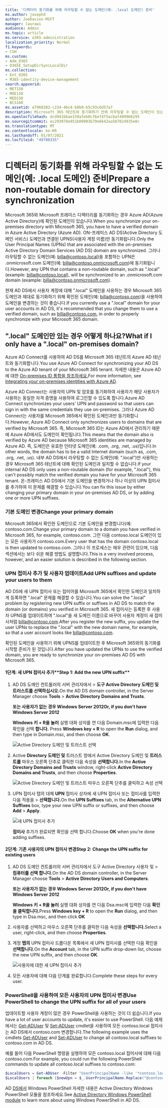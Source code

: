 ```yaml
---
title: '디렉터리 동기화를 위해 라우팅할 수 없는 도메인(예: .local 도메인) 준비'
ms.author: josephd
author: JoeDavies-MSFT
manager: laurawi
audience: Admin
ms.topic: article
ms.service: o365-administration
localization_priority: Normal
f1.keywords:
- CSH
ms.custom:
- Adm_O365
- O365E_SetupDirSyncLocalDir
ms.collection:
- Ent_O365
- M365-identity-device-management
search.appverid:
- MET150
- MOE150
- MED150
- BCS160
ms.assetid: e7968303-c234-46c4-b8b0-b5c93c6d57a7
description: Microsoft 365 테넌트와 동기화하기 전에 라우팅할 수 없는 도메인이 있는 경우, 해당 도메인을 Microsoft 365 테넌트와 동기화하기 전에 어떻게 해야 할지 배워야 합니다.
ms.openlocfilehash: dcd941bbae159afeb0cf6ef4f5acbaf409966295
ms.sourcegitcommit: ec293978e951b09903b79e6642aa587824935e0c
ms.translationtype: MT
ms.contentlocale: ko-KR
ms.lasthandoff: 01/07/2021
ms.locfileid: "49780335"
---
```

# <a name="prepare-a-non-routable-domain-for-directory-synchronization"></a><span data-ttu-id="637d1-103">디렉터리 동기화를 위해 라우팅할 수 없는 도메인(예: .local 도메인) 준비</span><span class="sxs-lookup"><span data-stu-id="637d1-103">Prepare a non-routable domain for directory synchronization</span></span>

<span data-ttu-id="637d1-104">Microsoft 365와 Microsoft 프레미스 디렉터리를 동기화하는 경우 Azure AD(Azure Active Directory)에 확인된 도메인이 있습니다.</span><span class="sxs-lookup"><span data-stu-id="637d1-104">When you synchronize your on-premises directory with Microsoft 365, you have to have a verified domain in Azure Active Directory (Azure AD).</span></span> <span data-ttu-id="637d1-105">ON-프레미스 AD DS(Active Directory 도메인 서비스) 도메인과 연결된 UPNS(사용자 계정 이름)만 동기화됩니다.</span><span class="sxs-lookup"><span data-stu-id="637d1-105">Only the User Principal Names (UPNs) that are associated with the on-premises Active Directory Domain Services (AD DS) domain are synchronized.</span></span> <span data-ttu-id="637d1-106">그러나 라우팅할 수 없는 도메인(예: billa@contoso.local)을 포함하는 UPN은 .onmicrosoft.com 도메인(예: billa@contoso.onmicrosoft.com)에 동기화됩니다.</span><span class="sxs-lookup"><span data-stu-id="637d1-106">However, any UPN that contains a non-routable domain, such as ".local" (example: billa@contoso.local), will be synchronized to an .onmicrosoft.com domain (example: billa@contoso.onmicrosoft.com).</span></span> 

<span data-ttu-id="637d1-107">현재 AD DS에서 사용자 계정에 대해 ".local" 도메인을 사용하는 경우 Microsoft 365 도메인과 제대로 동기화하기 위해 확인된 도메인(예: billa@contoso.com)을 사용하여 도메인을 변경하는 것이 좋습니다.</span><span class="sxs-lookup"><span data-stu-id="637d1-107">If you currently use a ".local" domain for your user accounts in AD DS, it's recommended that you change them to use a verified domain, such as billa@contoso.com, in order to properly synchronize with your Microsoft 365 domain.</span></span>
  
## <a name="what-if-i-only-have-a-local-on-premises-domain"></a><span data-ttu-id="637d1-108">".local" 도메인만 있는 경우 어떻게 하나요?</span><span class="sxs-lookup"><span data-stu-id="637d1-108">What if I only have a ".local" on-premises domain?</span></span>

<span data-ttu-id="637d1-109">Azure AD Connect를 사용하여 AD DS를 Microsoft 365 테넌트의 Azure AD 테넌트와 동기화합니다.</span><span class="sxs-lookup"><span data-stu-id="637d1-109">You use Azure AD Connect for synchronizing your AD DS to the Azure AD tenant of your Microsoft 365 tenant.</span></span> <span data-ttu-id="637d1-110">자세한 내용은 Azure AD에 대한 [On-premises ID 통합을 참조하세요.](https://docs.microsoft.com/azure/architecture/reference-architectures/identity/azure-ad)</span><span class="sxs-lookup"><span data-stu-id="637d1-110">For more information, see [Integrating your on-premises identities with Azure AD](https://docs.microsoft.com/azure/architecture/reference-architectures/identity/azure-ad).</span></span>
  
<span data-ttu-id="637d1-111">Azure AD Connect는 사용자의 UPN 및 암호를 동기화하여 사용자가 해당 사용자가 사용하는 동일한 자격 증명을 사용하여 로그인할 수 있도록 합니다.</span><span class="sxs-lookup"><span data-stu-id="637d1-111">Azure AD Connect synchronizes your users' UPN and password so that users can sign in with the same credentials they use on-premises.</span></span> <span data-ttu-id="637d1-112">그러나 Azure AD Connect는 사용자를 Microsoft 365에서 확인된 도메인과만 동기화합니다.</span><span class="sxs-lookup"><span data-stu-id="637d1-112">However, Azure AD Connect only synchronizes users to domains that are verified by Microsoft 365.</span></span> <span data-ttu-id="637d1-113">즉, Microsoft 365 ID는 Azure AD에서 관리하기 때문에 Azure AD에서도 도메인이 확인됩니다.</span><span class="sxs-lookup"><span data-stu-id="637d1-113">This means that the domain also is verified by Azure AD because Microsoft 365 identities are managed by Azure AD.</span></span> <span data-ttu-id="637d1-114">즉, 도메인은 유효한 인터넷 도메인(예: .com, .org, .net, .us)입니다.</span><span class="sxs-lookup"><span data-stu-id="637d1-114">In other words, the domain has to be a valid Internet domain (such as, .com, .org, .net, .us).</span></span> <span data-ttu-id="637d1-115">내부 AD DS에서 라우팅할 수 없는 도메인(예: ".local")만 사용하는 경우 Microsoft 365 테넌트에 대해 확인된 도메인과 일치할 수 없습니다.</span><span class="sxs-lookup"><span data-stu-id="637d1-115">If your internal AD DS only uses a non-routable domain (for example, ".local"), this can't possibly match the verified domain you have for your Microsoft 365 tenant.</span></span> <span data-ttu-id="637d1-116">온-프레미스 AD DS에서 기본 도메인을 변경하거나 하나 이상의 UPN 접미사를 추가하여 이 문제를 해결할 수 있습니다.</span><span class="sxs-lookup"><span data-stu-id="637d1-116">You can fix this issue by either changing your primary domain in your on-premises AD DS, or by adding one or more UPN suffixes.</span></span>
  
### <a name="change-your-primary-domain"></a><span data-ttu-id="637d1-117">기본 도메인 변경</span><span class="sxs-lookup"><span data-stu-id="637d1-117">Change your primary domain</span></span>

<span data-ttu-id="637d1-118">Microsoft 365에서 확인한 도메인으로 기본 도메인을 변경합니다(예: contoso.com.</span><span class="sxs-lookup"><span data-stu-id="637d1-118">Change your primary domain to a domain you have verified in Microsoft 365, for example, contoso.com.</span></span> <span data-ttu-id="637d1-119">그런 다음 contoso.local 도메인이 있는 모든 사용자가 contoso.com.</span><span class="sxs-lookup"><span data-stu-id="637d1-119">Every user that has the domain contoso.local is then updated to contoso.com.</span></span> <span data-ttu-id="637d1-120">그러나 이 프로세스는 매우 관련이 있으며, 다음 섹션에서는 보다 쉬운 해결 방법도 설명합니다.</span><span class="sxs-lookup"><span data-stu-id="637d1-120">This is a very involved process, however, and an easier solution is described in the following section.</span></span>
  
### <a name="add-upn-suffixes-and-update-your-users-to-them"></a><span data-ttu-id="637d1-121">UPN 접미사 추가 및 사용자 업데이트</span><span class="sxs-lookup"><span data-stu-id="637d1-121">Add UPN suffixes and update your users to them</span></span>

<span data-ttu-id="637d1-122">AD DS에 새 UPN 접미사 또는 접미어를 Microsoft 365에서 확인한 도메인과 일치하게 등록하면 ".local" 문제를 해결할 수 있습니다.</span><span class="sxs-lookup"><span data-stu-id="637d1-122">You can solve the ".local" problem by registering new UPN suffix or suffixes in AD DS to match the domain (or domains) you verified in Microsoft 365.</span></span> <span data-ttu-id="637d1-123">새 접미사는 등록한 후 사용자 UPNS를 업데이트하여 ".local"을 새 도메인 이름으로 바꾸어 사용자 계정이 새 접미사처럼 billa@contoso.com.</span><span class="sxs-lookup"><span data-stu-id="637d1-123">After you register the new suffix, you update the user UPNs to replace the ".local" with the new domain name, for example, so that a user account looks like billa@contoso.com.</span></span>
  
<span data-ttu-id="637d1-124">확인된 도메인을 사용하기 위해 UPNS를 업데이트한 후 Microsoft 365와의 동기화를 시작할 준비가 된 것입니다.</span><span class="sxs-lookup"><span data-stu-id="637d1-124">After you have updated the UPNs to use the verified domain, you are ready to synchronize your on-premises AD DS with Microsoft 365.</span></span>
  
#### <a name="step-1-add-the-new-upn-suffix"></a><span data-ttu-id="637d1-125">1단계: 새 UPN 접미사 추가\*\*</span><span class="sxs-lookup"><span data-stu-id="637d1-125">Step 1: Add the new UPN suffix\*\*</span></span>
  
1. <span data-ttu-id="637d1-126">AD DS 도메인 컨트롤러의 서버 관리자에서  \> **도구 Active Directory 도메인 및 트러스트를 선택하십시오.**</span><span class="sxs-lookup"><span data-stu-id="637d1-126">On the AD DS domain controller, in the Server Manager choose **Tools** \> **Active Directory Domains and Trusts**.</span></span>
    
    <span data-ttu-id="637d1-127">**또는 사용자가 없는 경우 Windows Server 2012**</span><span class="sxs-lookup"><span data-stu-id="637d1-127">**Or, if you don't have Windows Server 2012**</span></span>
    
    <span data-ttu-id="637d1-128">**Windows 키 + R을 눌러** 실행 대화 상자를 연 다음 Domain.msc에 입력한 다음 확인을 선택 **합니다.** </span><span class="sxs-lookup"><span data-stu-id="637d1-128">Press **Windows key + R** to open the **Run** dialog, and then type in Domain.msc, and then choose **OK**.</span></span>
    
    ![Active Directory 도메인 및 트러스트 선택](../media/46b6e007-9741-44af-8517-6f682e0ac974.png)
  
2. <span data-ttu-id="637d1-130">Active **Directory 도메인 및** 트러스트 창에서 Active Directory 도메인 및 **트러스트를** 마우스 오른쪽 단추로 클릭한 다음 속성을 **선택합니다.**</span><span class="sxs-lookup"><span data-stu-id="637d1-130">In the **Active Directory Domains and Trusts** window, right-click **Active Directory Domains and Trusts**, and then choose **Properties**.</span></span>
    
    ![Active Directory 도메인 및 트러스트 마우스 오른쪽 단추를 클릭하고 속성 선택](../media/39d20812-ffb5-4ba9-8d7b-477377ac360d.png)
  
3. <span data-ttu-id="637d1-132">UPN 접미사 탭의 대체  **UPN** 접미사 상자에 새 UPN 접미사 또는 접미사를 입력한 다음 적용을  \> **선택합니다.**</span><span class="sxs-lookup"><span data-stu-id="637d1-132">On the **UPN Suffixes** tab, in the **Alternative UPN Suffixes** box, type your new UPN suffix or suffixes, and then choose **Add** \> **Apply**.</span></span>
    
    ![새 UPN 접미사 추가](../media/a4aaf919-7adf-469a-b93f-83ef284c0915.PNG)
  
    <span data-ttu-id="637d1-134">**접미사** 추가가 완료되면 확인을 선택 합니다.</span><span class="sxs-lookup"><span data-stu-id="637d1-134">Choose **OK** when you're done adding suffixes.</span></span> 
    
 #### <a name="step-2-change-the-upn-suffix-for-existing-users"></a><span data-ttu-id="637d1-135">2단계: 기존 사용자의 UPN 접미사 변경</span><span class="sxs-lookup"><span data-stu-id="637d1-135">Step 2: Change the UPN suffix for existing users</span></span>
  
1. <span data-ttu-id="637d1-136">AD DS 도메인 컨트롤러의 서버 관리자에서 도구 Active Directory 사용자 및  \> **컴퓨터를 선택 합니다.**</span><span class="sxs-lookup"><span data-stu-id="637d1-136">On the AD DS domain controller, in the Server Manager choose **Tools** \> **Active Directory Users and Computers**.</span></span>
    
    <span data-ttu-id="637d1-137">**또는 사용자가 없는 경우 Windows Server 2012**</span><span class="sxs-lookup"><span data-stu-id="637d1-137">**Or, if you don't have Windows Server 2012**</span></span>
    
    <span data-ttu-id="637d1-138">**Windows 키 + R을 눌러** 실행 대화 상자를 연 다음 Dsa.msc에 입력한 다음  **확인을 클릭합니다.**</span><span class="sxs-lookup"><span data-stu-id="637d1-138">Press **Windows key + R** to open the **Run** dialog, and then type in Dsa.msc, and then click **OK**</span></span>
    
2. <span data-ttu-id="637d1-139">사용자를 선택하고 마우스 오른쪽 단추를 클릭한 다음 속성을 **선택합니다.**</span><span class="sxs-lookup"><span data-stu-id="637d1-139">Select a user, right-click, and then choose **Properties**.</span></span>
    
3. <span data-ttu-id="637d1-140">계정 **탭의** UPN 접미사 드롭다운 목록에서 새 UPN 접미사를 선택한 다음 확인을 **선택합니다.**</span><span class="sxs-lookup"><span data-stu-id="637d1-140">On the **Account** tab, in the UPN suffix drop-down list, choose the new UPN suffix, and then choose **OK**.</span></span>
    
    ![사용자에 대한 새 UPN 접미사 추가](../media/54876751-49f0-48cc-b864-2623c4835563.png)
  
4. <span data-ttu-id="637d1-142">모든 사용자에 대해 다음 단계를 완료합니다.</span><span class="sxs-lookup"><span data-stu-id="637d1-142">Complete these steps for every user.</span></span>
    
   
### <a name="use-powershell-to-change-the-upn-suffix-for-all-of-your-users"></a><span data-ttu-id="637d1-143">PowerShell을 사용하여 모든 사용자의 UPN 접미사 변경</span><span class="sxs-lookup"><span data-stu-id="637d1-143">Use PowerShell to change the UPN suffix for all of your users</span></span>

<span data-ttu-id="637d1-144">업데이트할 사용자 계정이 많은 경우 PowerShell을 사용하는 것이 더 쉽습니다.</span><span class="sxs-lookup"><span data-stu-id="637d1-144">If you have a lot of user accounts to update, it's easier to use PowerShell.</span></span> <span data-ttu-id="637d1-145">다음 예제에서는 [Get-ADUser](https://go.microsoft.com/fwlink/p/?LinkId=624312) 및 [Set-ADUser](https://go.microsoft.com/fwlink/p/?LinkId=624313) cmdlet을 사용하여 모든 contoso.local 접미사는 AD DS에서 contoso.com 변경합니다.</span><span class="sxs-lookup"><span data-stu-id="637d1-145">The following example uses the cmdlets [Get-ADUser](https://go.microsoft.com/fwlink/p/?LinkId=624312) and [Set-ADUser](https://go.microsoft.com/fwlink/p/?LinkId=624313) to change all contoso.local suffixes to contoso.com in AD DS.</span></span> 

<span data-ttu-id="637d1-146">예를 들어 다음 PowerShell 명령을 실행하여 모든 contoso.local 접미사에 대해 다음 contoso.com.</span><span class="sxs-lookup"><span data-stu-id="637d1-146">For example, you could run the following PowerShell commands to update all contoso.local suffixes to contoso.com:</span></span>
    
  ```powershell
  $LocalUsers = Get-ADUser -Filter "UserPrincipalName -like '*contoso.local'" -Properties userPrincipalName -ResultSetSize $null
  $LocalUsers | foreach {$newUpn = $_.UserPrincipalName.Replace("@contoso.local","@contoso.com"); $_ | Set-ADUser -UserPrincipalName $newUpn}
  ```

<span data-ttu-id="637d1-147">AD [DS에서](https://go.microsoft.com/fwlink/p/?LinkId=624314) Windows PowerShell 자세한 내용은 Active Directory Windows PowerShell 모듈을 참조하세요.</span><span class="sxs-lookup"><span data-stu-id="637d1-147">See [Active Directory Windows PowerShell module](https://go.microsoft.com/fwlink/p/?LinkId=624314) to learn more about using Windows PowerShell in AD DS.</span></span> 

